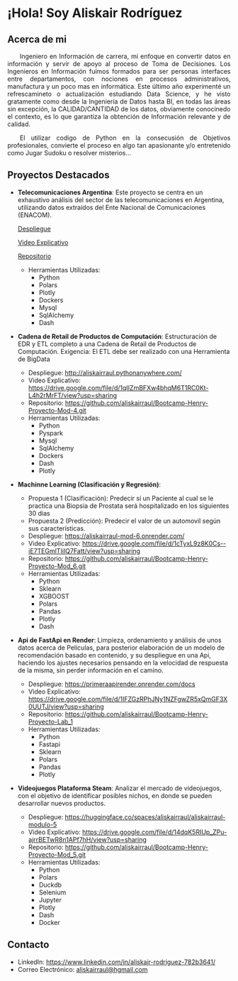 # ¡Hola! Soy Aliskair Rodríguez

## Acerca de mi

<p style="text-align: justify; text-indent: 2em;">
 Ingeniero en Información de carrera, mi enfoque en convertir datos en información y servir de apoyo al proceso de Toma de Decisiones. Los Ingenieros en Información fuímos formados para ser personas interfaces entre departamentos, con nociones en procesos administrativos, manufactura y un poco mas en informática. Este último año experimenté un refrescamineto o actualización estudiando Data Science, y he visto gratamente como desde la Ingeniería de Datos hasta BI, en todas las áreas sin excepción, la CALIDAD/CANTIDAD de los datos, obviamente conocinedo el contexto, es lo que garantiza la obtención de Información relevante y de calidad.
</p>
<p style="text-align: justify; text-indent: 2em;">
El utilizar codigo de Python en la consecusión de Objetivos profesionales, convierte el proceso en algo tan apasionante y/o entretenido como Jugar Sudoku o resolver misterios... 
</p>

## Proyectos Destacados

- **Telecomunicaciones Argentina**:
  Este proyecto se centra en un exhaustivo análisis del sector de las telecomunicaciones en Argentina, utilizando datos extraídos del Ente Nacional de Comunicaciones (ENACOM).

  <a href="https://huggingface.co/spaces/raulstudent/labs_2">Despliegue</a>
  <!-- - Despliegue: https://huggingface.co/spaces/raulstudent/labs_2 -->

  <a href="https://drive.google.com/file/d/1BdyTZxUi7pJMGZ3AFkHliJDtshQ7c2oo/view?usp=sharing">Video Explicativo</a>
  <!-- - Video Explicativo: https://drive.google.com/file/d/1BdyTZxUi7pJMGZ3AFkHliJDtshQ7c2oo/view?usp=sharing -->

  <a href="Repositorio: https://github.com/aliskairraul/Bootcamp-Henry-Proyecto-Lab_2.git">Repositorio</a>
  <!-- - Repositorio: https://github.com/aliskairraul/Bootcamp-Henry-Proyecto-Lab_2.git -->

  - Herramientas Utilizadas:
    - Python
    - Polars
    - Plotly
    - Dockers
    - Mysql
    - SqlAlchemy
    - Dash

- **Cadena de Retail de Productos de Computación**:
  Estructuración de EDR y ETL completo a una Cadena de Retail de Productos de Computación. Exigencia: El ETL debe ser realizado con una Herramienta de BigData

  - Despliegue: http://aliskairraul.pythonanywhere.com/
  - Video Explicativo: https://drive.google.com/file/d/1qIIZmBFXw4bhqM6T1RC0Kt-L4h2rMrFT/view?usp=sharing
  - Repositorio: https://github.com/aliskairraul/Bootcamp-Henry-Proyecto-Mod-4.git
  - Herramientas Utilizadas:
    - Python
    - Pyspark
    - Mysql
    - SqlAlchemy
    - Dockers
    - Dash
    - Plotly

- **Machinne Learning (Clasificación y Regresión)**:

  - Propuesta 1 (Clasificación): Predecir sí un Paciente al cual se le practica una Biopsia de Prostata será hospitalizado en los siguientes 30 dias
  - Propuesta 2 (Predicción): Predecir el valor de un automovil según sus características.
  - Despliegue: https://aliskairraul-mod-6.onrender.com/
  - Video Explicativo: https://drive.google.com/file/d/1cTyxL9z8K0Cs--iE7TEGmlTIiIQ7Fatt/view?usp=sharing
  - Repositorio: https://github.com/aliskairraul/Bootcamp-Henry-Proyecto-Mod_6.git
  - Herramientas Utilizadas:
    - Python
    - Sklearn
    - XGBOOST
    - Polars
    - Pandas
    - Plotly
    - Dash

- **Api de FastApi en Render**:
  Limpieza, ordenamiento y análisis de unos datos acerca de Películas, para posterior elaboración de un modelo de recomendación basado en contenido, y su despliegue en una Api, haciendo los ajustes necesarios pensando en la velocidad de respuesta de la misma, sin perder información en el camino.

  - Despliegue: https://primeraapirender.onrender.com/docs
  - Video Explicativo: https://drive.google.com/file/d/1IFZGzRPhJNy1NZFgwZR5xQmGF3X0UUTJ/view?usp=sharing
  - Repositorio: https://github.com/aliskairraul/Bootcamp-Henry-Proyecto-Lab_1
  - Herramientas Utilizadas:
    - Python
    - Fastapi
    - Sklearn
    - Polars
    - Pandas
    - Plotly

- **Videojuegos Plataforma Steam**:
  Analizar el mercado de videojuegos, con el objetivo de identificar posibles nichos, en donde se pueden desarrollar nuevos productos.
  - Despliegue: https://huggingface.co/spaces/aliskairraul/aliskairraul-modulo-5
  - Video Explicativo: https://drive.google.com/file/d/14dqK5RIUp_ZPu-ajrrBETwR8n1APf7hH/view?usp=sharing
  - Repositorio: https://github.com/aliskairraul/Bootcamp-Henry-Proyecto-Mod_5.git
  - Herramientas Utilizadas:
    - Python
    - Polars
    - Duckdb
    - Selenium
    - Jupyter
    - Plotly
    - Dash
    - Docker

## Contacto

- LinkedIn: https://www.linkedin.com/in/aliskair-rodriguez-782b3641/
- Correo Electrónico: aliskairraul@hgmail.com
